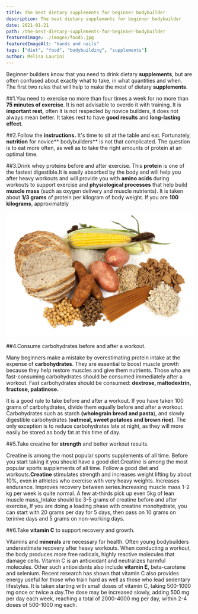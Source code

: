```yaml
---
title: The best dietary supplements for beginner bodybuilder
description: The best dietary supplements for beginner bodybuilder
date: 2021-01-21
path: /the-best-dietary-supplements-for-beginner-bodybuilder
featuredImage: ./images/food1.jpg
featuredImageAlt: "hands and nails"
tags: ["diet", "food", "bodybuilding", "supplements"]
author: Melisa Laurini
---
```


Beginner builders know that you need to drink dietary **supplements**, but are often confused about exactly what to take, in what quantities and when. The first two rules that will help to make the most of dietary **supplements**.

##1.You need to exercise no more than four times a week for no more than **75 minutes of exercise**.
It is not advisable to overdo it with training. It is **important rest,** often it is not respected by novice builders, it does not always mean better. It takes rest to have **good results** and **long-lasting effect**.

##2.Follow the **instructions.** It's time to sit at the table and eat.
Fortunately, **nutrition** for novice** bodybuilders** is not that complicated. The question is to eat more often, as well as to take the right amounts of protein at an optimal time.

##3.Drink whey proteins before and after exercise.
This **protein** is one of the fastest digestible.It is easily absorbed by the body and will help you after heavy workouts and will provide you with **amino acids** during workouts to support exercise and **physiological processes** that help build **muscle mass** (such as oxygen delivery and muscle nutrients). It is taken about **1/3 grams** of protein per kilogram of body weight. If you are **100 kilograms**, approximately

![alt_text](images/food1.jpg "image_tooltip")

##4.Consume carbohydrates before and after a workout.

Many beginners make a mistake by overestimating protein intake at the expense of **carbohydrates**. They are essential to boost muscle growth because they help restore muscles and give them nutrients. Those who are fast-consuming carbohydrates should be consumed immediately after a workout. Fast carbohydrates should be consumed: **dextrose, maltodextrin, fructose, palatinose.**

It is a good rule to take before and after a workout. If you have taken 100 grams of carbohydrates, divide them equally before and after a workout. Carbohydrates such as starch **(wholegrain bread and pasta**), and slowly digestible carbohydrates (**oatmeal, sweet potatoes and brown rice)**. The only exception is to reduce carbohydrates late at night, as they will more easily be stored as body fat at this time of day.

##5.Take creatine for **strength** and better workout results.

Creatine is among the most popular sports supplements of all time. Before you start taking it you should have a good diet.Creatine is among the most popular sports supplements of all time. Follow a good diet and workouts.**Creatine** stimulates strength and increases weight lifting by about 10%, even in athletes who exercise with very heavy weights. Increases endurance. Improves recovery between series.Increasing muscle mass 1-2 kg per week is quite normal. A few at-thirds pick up even 5kg of lean muscle mass[. ](https://ssl.microsofttranslator.com/bv.aspx?ref=TAns&from=&to=en&a=mass.Intake)Intake should be 3-5 grams of creatine before and after exercise[.](https://ssl.microsofttranslator.com/bv.aspx?ref=TAns&from=&to=en&a=exercise.If) If you are doing a loading phase with creatine monohydrate, you can start with 20 grams per day for 5 days, then pass on 10 grams on terinive days and 5 grams on non-working days.

##6.Take **vitamin C** to support recovery and growth.

Vitamins and **minerals** are necessary for health. Often young bodybuilders underestimate recovery after heavy workouts. When conducting a workout, the body produces more free radicals, highly reactive molecules that damage cells. Vitamin C is an antioxidant and neutralizes harmful molecules. Other such antioxidants also include **vitamin E,** beta-carotene and selenium. Recent research has shown that vitamin C also provides energy useful for those who train hard as well as those who lead sedentary lifestyles. It is taken starting with small doses of vitamin C, taking 500-1000 mg once or twice a day.The dose may be increased slowly, adding 500 mg per day each week, reaching a total of 2000-4000 mg per day, within 2-4 doses of 500-1000 mg each.
